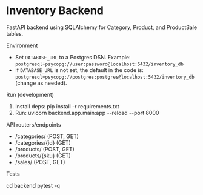 # Inventory Backend


FastAPI backend using SQLAlchemy for Category, Product, and ProductSale tables.

Environment
- Set `DATABASE_URL` to a Postgres DSN. Example:
	`postgresql+psycopg://user:password@localhost:5432/inventory_db`
- If `DATABASE_URL` is not set, the default in the code is:
	`postgresql+psycopg://postgres:postgres@localhost:5432/inventory_db` (change as needed).

Run (development)

1. Install deps: pip install -r requirements.txt
2. Run: uvicorn backend.app.main:app --reload --port 8000

API routers/endpoints
- /categories/    (POST, GET)
- /categories/{id} (GET)
- /products/      (POST, GET)
- /products/{sku} (GET)
- /sales/         (POST, GET)

Tests

cd backend
pytest -q
